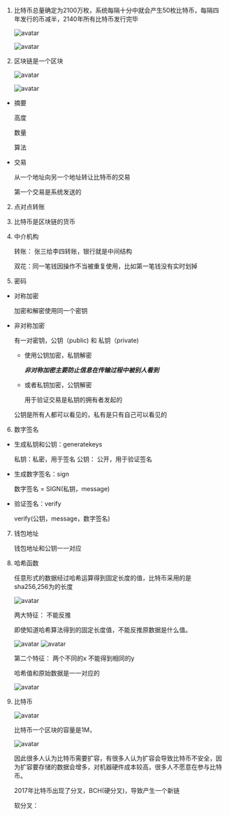 1. 比特币总量确定为2100万枚，系统每隔十分中就会产生50枚比特币，每隔四年发行的币减半，2140年所有比特币发行完毕

   ![avatar](../assets/bitebi.jpg)

   ![avatar](../assets/bitebi3.jpg)

2. 区块链是一个区块

   ![avatar](../assets/bitebi1.jpg)

   ![avatar](../assets/bitebi2.jpg)

  + 摘要

     高度

     数量

     算法

  + 交易

    从一个地址向另一个地址转让比特币的交易

    第一个交易是系统发送的

2. 点对点转账

3. 比特币是区块链的货币

4. 中介机构

   转账： 张三给李四转账，银行就是中间结构

   双花：同一笔钱因操作不当被重复使用，比如第一笔钱没有实时划掉

5. 密码

+ 对称加密

    加密和解密使用同一个密钥

+ 非对称加密

    有一对密钥，公钥（public) 和 私钥（private)

   + 使用公钥加密，私钥解密

        ***非对称加密主要防止信息在传输过程中被别人看到***

    + 或者私钥加密，公钥解密

        用于验证交易是私钥的拥有者发起的

    公钥是所有人都可以看见的，私有是只有自己可以看见的

6. 数字签名

+ 生成私钥和公钥：generatekeys

    私钥：私密，用于签名
    公钥： 公开，用于验证签名

+ 生成数字签名：sign

    数字签名 = SIGN(私钥，message)

+ 验证签名：verify

    verify(公钥，message，数字签名)

7. 钱包地址 

    钱包地址和公钥一一对应

8. 哈希函数

    任意形式的数据经过哈希运算得到固定长度的值，比特币采用的是sha256,256为的长度

    ![avatar](../assets/hash.jpg)

    两大特征： 不能反推

    即使知道哈希算法得到的固定长度值，不能反推原数据是什么值。

    ![avatar](../assets/hash1.jpg)
    ![avatar](../assets/hash2.jpg)

    第二个特征： 两个不同的x 不能得到相同的y

    哈希值和原始数据是一一对应的

    ![avatar](../assets/hash3.jpg)

9. 比特币


    ![avatar](../assets/qkl.jpg)

    比特币一个区块的容量是1M，

    ![avatar](../assets/btb-rl.jpg)

    因此很多人认为比特币需要扩容，有很多人认为扩容会导致比特币不安全，因为扩容要存储的数据会增多，对机器硬件成本较高，很多人不愿意在参与比特币。

    2017年比特币出现了分叉，BCH(硬分叉)，导致产生一个新链

    软分叉：




    